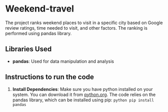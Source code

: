 # Weekend-travel

The project ranks weekend places to visit in a specific city based on Google review ratings, time needed to visit, and other factors. The ranking is performed using pandas library.

## Libraries Used
- **pandas**: Used for data manipulation and analysis

## Instructions to run the code
1. **Install Dependencies**: Make sure you have python installed on your system. You can download it from [python.org](https://www.python.org/downloads/). The code relies on the pandas library, which can be installed using pip:
```python pip install pandas```
